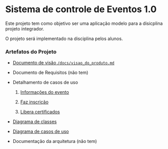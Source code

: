 # Sistema de controle de Eventos 1.0


Este projeto tem como objetivo ser uma aplicação modelo para a disicplina projeto integrador.

O projeto será implementado na disciplina pelos alunos.


### Artefatos do Projeto
* [Documento de visão `/docs/visao_do_produto.md`](./docs/visao_do_produto.md)

* Documento de Requisitos  (não tem)

* Detalhamento de casos de uso 

  1. [Informações do evento](.docs/casos_de_uso/ucd_cadastrainformacoesdoevento.md)
 
  2. [Faz inscrição](.docs/casos_de_uso/ucd_fazinscricao.md)

  3. [Libera certificados](.docs/casos_de_uso/ucd_liberacertificados.md)

* [Diagrama de classes](./diagramas/classdiagram.PNG)

* [Diagrama de casos de uso](./diagramas/usecase.PNG)

* Documentação da arquitetura (não tem)


